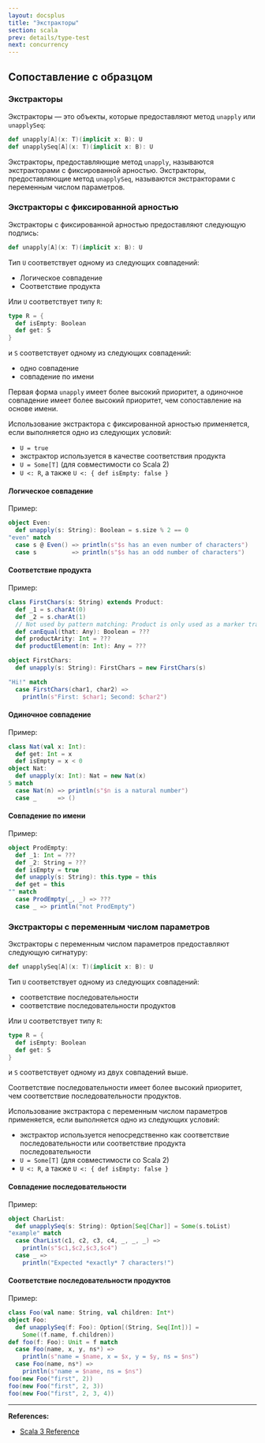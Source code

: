 ```yaml
---
layout: docsplus
title: "Экстракторы"
section: scala
prev: details/type-test
next: concurrency
---
```


## Сопоставление с образцом

### Экстракторы

Экстракторы — это объекты, которые предоставляют метод `unapply` или `unapplySeq`:

```scala
def unapply[A](x: T)(implicit x: B): U
def unapplySeq[A](x: T)(implicit x: B): U
```

Экстракторы, предоставляющие метод `unapply`, называются экстракторами с фиксированной арностью. 
Экстракторы, предоставляющие метод `unapplySeq`, называются экстракторами с переменным числом параметров.

### Экстракторы с фиксированной арностью

Экстракторы с фиксированной арностью предоставляют следующую подпись:

```scala
def unapply[A](x: T)(implicit x: B): U
```

Тип `U` соответствует одному из следующих совпадений:
- Логическое совпадение
- Соответствие продукта

Или `U` соответствует типу `R`:

```scala
type R = {
  def isEmpty: Boolean
  def get: S
}
```

и `S` соответствует одному из следующих совпадений:
- одно совпадение
- совпадение по имени

Первая форма `unapply` имеет более высокий приоритет, 
а одиночное совпадение имеет более высокий приоритет, чем сопоставление на основе имени.

Использование экстрактора с фиксированной арностью применяется, если выполняется одно из следующих условий:
- `U = true`
- экстрактор используется в качестве соответствия продукта
- `U = Some[T]` (для совместимости со Scala 2)
- `U <: R`, а также `U <: { def isEmpty: false }`

#### Логическое совпадение

Пример:

```scala mdoc
object Even:
  def unapply(s: String): Boolean = s.size % 2 == 0
"even" match
  case s @ Even() => println(s"$s has an even number of characters")
  case s          => println(s"$s has an odd number of characters")
```

#### Соответствие продукта

Пример:

```scala mdoc
class FirstChars(s: String) extends Product:
  def _1 = s.charAt(0)
  def _2 = s.charAt(1)
  // Not used by pattern matching: Product is only used as a marker trait.
  def canEqual(that: Any): Boolean = ???
  def productArity: Int = ???
  def productElement(n: Int): Any = ???

object FirstChars:
  def unapply(s: String): FirstChars = new FirstChars(s)

"Hi!" match
  case FirstChars(char1, char2) =>
    println(s"First: $char1; Second: $char2")
```

#### Одиночное совпадение

Пример:

```scala mdoc
class Nat(val x: Int):
  def get: Int = x
  def isEmpty = x < 0
object Nat:
  def unapply(x: Int): Nat = new Nat(x)
5 match
  case Nat(n) => println(s"$n is a natural number")
  case _      => ()
```

#### Совпадение по имени

Пример:

```scala mdoc
object ProdEmpty:
  def _1: Int = ???
  def _2: String = ???
  def isEmpty = true
  def unapply(s: String): this.type = this
  def get = this
"" match
  case ProdEmpty(_, _) => ???
  case _ => println("not ProdEmpty")
```


### Экстракторы с переменным числом параметров

Экстракторы с переменным числом параметров предоставляют следующую сигнатуру:

```scala
def unapplySeq[A](x: T)(implicit x: B): U
```

Тип `U` соответствует одному из следующих совпадений:
- соответствие последовательности
- соответствие последовательности продуктов

Или `U` соответствует типу `R`:

```scala
type R = {
  def isEmpty: Boolean
  def get: S
}
```

и `S` соответствует одному из двух совпадений выше.

Соответствие последовательности имеет более высокий приоритет, чем соответствие последовательности продуктов.

Использование экстрактора с переменным числом параметров применяется, если выполняется одно из следующих условий:
- экстрактор используется непосредственно как соответствие последовательности или соответствие продукта последовательности
- `U = Some[T]` (для совместимости со Scala 2)
- `U <: R`, а также `U <: { def isEmpty: false }`

#### Совпадение последовательности

Пример:

```scala mdoc
object CharList:
  def unapplySeq(s: String): Option[Seq[Char]] = Some(s.toList)
"example" match
  case CharList(c1, c2, c3, c4, _, _, _) =>
    println(s"$c1,$c2,$c3,$c4")
  case _ =>
    println("Expected *exactly* 7 characters!")
```

#### Соответствие последовательности продуктов

Пример:

```scala mdoc
class Foo(val name: String, val children: Int*)
object Foo:
  def unapplySeq(f: Foo): Option[(String, Seq[Int])] =
    Some((f.name, f.children))
def foo(f: Foo): Unit = f match
  case Foo(name, x, y, ns*) =>
    println(s"name = $name, x = $x, y = $y, ns = $ns")
  case Foo(name, ns*) =>
    println(s"name = $name, ns = $ns")
foo(new Foo("first", 2))
foo(new Foo("first", 2, 3))
foo(new Foo("first", 2, 3, 4))
```


---

**References:**
- [Scala 3 Reference](https://docs.scala-lang.org/scala3/reference/changed-features/pattern-matching.html)
